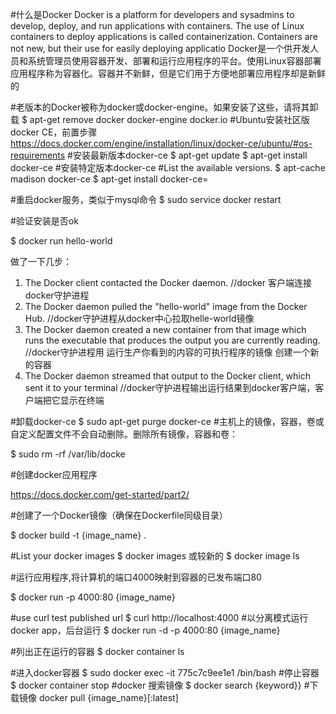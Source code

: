 #什么是Docker
Docker is a platform for developers and sysadmins to develop, deploy, and run applications with containers. The use of Linux containers to deploy applications is called containerization. Containers are not new, but their use for easily deploying applicatio
Docker是一个供开发人员和系统管理员使用容器开发、部署和运行应用程序的平台。使用Linux容器部署应用程序称为容器化。容器并不新鲜，但是它们用于方便地部署应用程序却是新鲜的

#老版本的Docker被称为docker或docker-engine。如果安装了这些，请将其卸载
$ apt-get remove docker docker-engine docker.io
#Ubuntu安装社区版docker CE，前置步骤
https://docs.docker.com/engine/installation/linux/docker-ce/ubuntu/#os-requirements
#安装最新版本docker-ce
$ apt-get update
$ apt-get install docker-ce
#安装特定版本docker-ce
#List the available versions.
$ apt-cache madison docker-ce
$ apt-get install docker-ce=<VERSION>

#重启docker服务，类似于mysql命令
$ sudo service docker restart


#验证安装是否ok

$ docker run hello-world

做了一下几步：
1. The Docker client contacted the Docker daemon. //docker 客户端连接docker守护进程
2. The Docker daemon pulled the "hello-world" image from the Docker Hub. //docker守护进程从docker中心拉取helle-world镜像
3. The Docker daemon created a new container from that image which runs the executable that produces the output you are currently reading.  
//docker守护进程用 运行生产你看到的内容的可执行程序的镜像 创建一个新的容器
4. The Docker daemon streamed that output to the Docker client, which sent it to your terminal
//docker守护进程输出运行结果到docker客户端，客户端把它显示在终端

#卸载docker-ce
$ sudo apt-get purge docker-ce
#主机上的镜像，容器，卷或自定义配置文件不会自动删除。删除所有镜像，容器和卷：

$ sudo rm -rf /var/lib/docke

#创建docker应用程序

https://docs.docker.com/get-started/part2/

#创建了一个Docker镜像（确保在Dockerfile同级目录）

$ docker build -t {image_name} .

#List your docker images
$ docker images
或较新的
$ docker image ls

#运行应用程序,将计算机的端口4000映射到容器的已发布端口80

$ docker run -p 4000:80 {image_name}

#use curl test published url
$ curl http://localhost:4000
#以分离模式运行docker app，后台运行
$ docker run -d -p 4000:80 {image_name}

#列出正在运行的容器
$ docker container ls

#进入docker容器
$ sudo docker exec -it 775c7c9ee1e1 /bin/bash
#停止容器
$ docker container stop <Container NAME or ID>
#docker 搜索镜像
$ docker search {keyword}}
#下载镜像
docker pull {image_name}[:latest]
